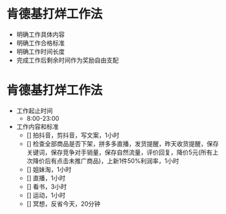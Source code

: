 # 肯德基打烊工作法

 - 明确工作具体内容
 - 明确工作合格标准
 - 明确工作时间长度
 - 完成工作后剩余时间作为奖励自由支配

# 肯德基打烊工作法

- 工作起止时间
  - 8:00-23:00
- 工作内容和标准
  - [] 拍抖音，剪抖音，写文案，1小时
  - [] 检查全部商品是否下架，拼多多直播，发货提醒，昨天收货提醒，保存关键词，保存竞争对手销量，保存自然流量，评价回复，降价5元(所有上次降价后有点击未推广商品)，上新1件50%利润率，1小时
  - [] 姐妹淘，1小时
  - [] 直播，1小时
  - [] 看书，3小时
  - [] 运动，1小时
  - [] 冥想，反省今天，20分钟
